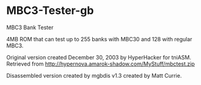 # MBC3-Tester-gb
 MBC3 Bank Tester

4MB ROM that can test up to 255 banks with MBC30 and 128 with regular MBC3.

Original version created December 30, 2003 by HyperHacker for tniASM. Retrieved from http://hypernova.amarok-shadow.com/MyStuff/mbctest.zip

Disassembled version created by mgbdis v1.3 created by Matt Currie.
